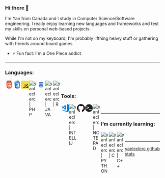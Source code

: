 ### Hi there 👋

I'm Yan from Canada and I study in Computer Science/Software engineering. I really enjoy learning new languages and frameworks and test my skills on personal web-based projects. 

While I'm not on my keyboard, I'm probably lifthing heavy stuff or gathering with friends around board games.

- ⚡ Fun fact: I'm a One Piece addict

---

### Languages: 
<img align="left" alt="yanleclerc | HTML" width="26px" disabled="disabled" src="https://raw.githubusercontent.com/github/explore/80688e429a7d4ef2fca1e82350fe8e3517d3494d/topics/html/html.png" />
<img align="left" alt="yanleclerc | CSS" width="26px" disabled="disabled" src="https://raw.githubusercontent.com/github/explore/80688e429a7d4ef2fca1e82350fe8e3517d3494d/topics/css/css.png" />
<img align="left" alt="yanleclerc | JS" width="26px" disabled="disabled" src="https://raw.githubusercontent.com/github/explore/80688e429a7d4ef2fca1e82350fe8e3517d3494d/topics/javascript/javascript.png" />
<img align="left" alt="yanleclerc | PHP" width="26px" disabled="disabled" src="https://img.icons8.com/officel/40/000000/php-logo.png" />
<img align="left" alt="yanleclerc | SQL" width="26px" disabled="disabled" src="https://raw.githubusercontent.com/github/explore/80688e429a7d4ef2fca1e82350fe8e3517d3494d/topics/sql/sql.png" />
<img align="left" alt="yanleclerc | JAVA" width="26px" disabled="disabled" src="https://img.icons8.com/color/48/000000/java-coffee-cup-logo.png" />
<img align="left" alt="yanleclerc | R" width="26px" disabled="disabled" src="https://img.icons8.com/windows/64/000000/r-project.png" />

<br>

### Tools: 

<img align="left" alt="yanleclerc | Visual Studio" width="26px" disabled="disabled" src="https://raw.githubusercontent.com/github/explore/80688e429a7d4ef2fca1e82350fe8e3517d3494d/topics/visual-studio-code/visual-studio-code.png" />
<img align="left" alt="yanleclerc | INTELLIJ" width="26px" disabled="disabled" src="https://img.icons8.com/color/48/000000/intellij-idea.png" />
<img align="left" alt="yanleclerc | GITHUB" width="26px" disabled="disabled" src="https://raw.githubusercontent.com/github/explore/78df643247d429f6cc873026c0622819ad797942/topics/github/github.png" />
<img align="left" alt="yanleclerc | TERMINAL" width="26px" disabled="disabled" src="https://raw.githubusercontent.com/github/explore/80688e429a7d4ef2fca1e82350fe8e3517d3494d/topics/terminal/terminal.png" />
<img align="left" alt="yanleclerc | NOTEPAD" width="26px" disabled="disabled" src="https://img.icons8.com/color/96/000000/notepad-plus-plus.png" />

<br>

---

### I’m currently learning: 

<img align="left" alt="yanleclerc | PYTHON" width="26px" disabled="disabled" src="https://img.icons8.com/color/64/000000/python.png" />
<img align="left" alt="yanleclerc | C" width="26px" disabled="disabled" src="https://img.icons8.com/color/48/000000/c-programming.png" />
<img align="left" alt="yanleclerc | C++" width="26px" disabled="disabled" src="https://img.icons8.com/color/48/000000/c-plus-plus-logo.png" />

<br>

---


[yanleclerc github stats](https://github-readme-stats.vercel.app/api?username=yanleclerc&show_icons=true&theme=radical)
